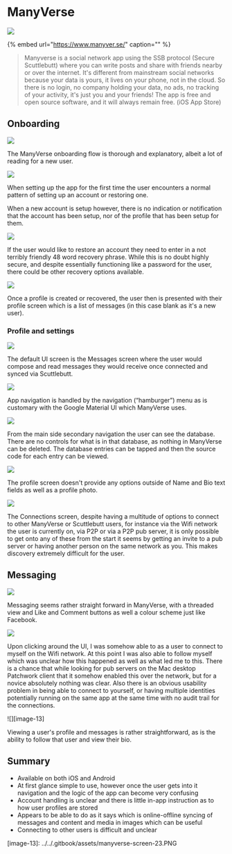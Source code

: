 # ManyVerse

![](../../.gitbook/assets/manyverse-icon-small.png)

{% embed url="https://www.manyver.se/" caption="" %}

> Manyverse is a social network app using the SSB protocol \(Secure Scuttlebutt\) where you can write posts and share with friends nearby or over the internet. It's different from mainstream social networks because your data is yours, it lives on your phone, not in the cloud. So there is no login, no company holding your data, no ads, no tracking of your activity, it's just you and your friends! The app is free and open source software, and it will always remain free. \(iOS App Store\)

## Onboarding

![](../../.gitbook/assets/manyverse-onboard.png)

The ManyVerse onboarding flow is thorough and explanatory, albeit a lot of reading for a new user.

![](../../.gitbook/assets/manyverse-screen-7.PNG)

When setting up the app for the first time the user encounters a normal pattern of setting up an account or restoring one.

When a new account is setup however, there is no indication or notification that the account has been setup, nor of the profile that has been setup for them.

![](../../.gitbook/assets/manyverse-screen-9.PNG)

If the user would like to restore an account they need to enter in a not terribly friendly 48 word recovery phrase. While this is no doubt highly secure, and despite essentially functioning like a password for the user, there could be other recovery options available.

![](../../.gitbook/assets/manyverse-screen-11.PNG)

Once a profile is created or recovered, the user then is presented with their profile screen which is a list of messages \(in this case blank as it's a new user\).

### Profile and settings

![](https://github.com/ipfs/mobile-design-guidelines/tree/c30d2d6a1b009d38d16b7babc146d1c1f8604f13/.gitbook/assets/manyverse-screen-11%20%281%29.PNG)

The default UI screen is the Messages screen where the user would compose and read messages they would receive once connected and synced via Scuttlebutt.

![](../../.gitbook/assets/manyverse-screen-10.PNG)

App navigation is handled by the navigation \(“hamburger”\) menu as is customary with the Google Material UI which ManyVerse uses.

![](https://github.com/ipfs/mobile-design-guidelines/tree/c30d2d6a1b009d38d16b7babc146d1c1f8604f13/.gitbook/assets/manyverse-screen-15%20%281%29.PNG)

From the main side secondary navigation the user can see the database. There are no controls for what is in that database, as nothing in ManyVerse can be deleted. The database entries can be tapped and then the source code for each entry can be viewed.

![](https://github.com/ipfs/mobile-design-guidelines/tree/c30d2d6a1b009d38d16b7babc146d1c1f8604f13/.gitbook/assets/manyverse-screen-12%20%281%29.PNG)

The profile screen doesn't provide any options outside of Name and Bio text fields as well as a profile photo.

![](../../.gitbook/assets/manyverse-connections.png)

The Connections screen, despite having a multitude of options to connect to other ManyVerse or Scuttlebutt users, for instance via the Wifi network the user is currently on, via P2P or via a P2P pub server, it is only possible to get onto any of these from the start it seems by getting an invite to a pub server or having another person on the same network as you. This makes discovery extremely difficult for the user.

## Messaging

![](../../.gitbook/assets/manyverse-screen-14.PNG)

Messaging seems rather straight forward in ManyVerse, with a threaded view and Like and Comment buttons as well a colour scheme just like Facebook.

![](../../.gitbook/assets/manyverse-screen-22.PNG)

Upon clicking around the UI, I was somehow able to as a user to connect to myself on the Wifi network. At this point I was also able to follow myself which was unclear how this happened as well as what led me to this. There is a chance that while looking for pub servers on the Mac desktop Patchwork client that it somehow enabled this over the network, but for a novice absolutely nothing was clear. Also there is an obvious usability problem in being able to connect to yourself, or having multiple identities potentially running on the same app at the same time with no audit trail for the connections.

!\[\]\[image-13\]

Viewing a user's profile and messages is rather straightforward, as is the ability to follow that user and view their bio.

## Summary

* Available on both iOS and Android
* At first glance simple to use, however once the user gets into it navigation and the logic of the app can become very confusing
* Account handling is unclear and there is little in-app instruction as to how user profiles are stored
* Appears to be able to do as it says which is online-offline syncing of messages and content and media in images which can be useful
* Connecting to other users is difficult and unclear

\[image-13\]: ../../.gitbook/assets/manyverse-screen-23.PNG

